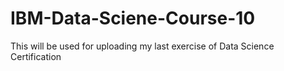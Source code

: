 # IBM-Data-Sciene-Course-10
This will be used for uploading my last exercise of Data Science Certification 
